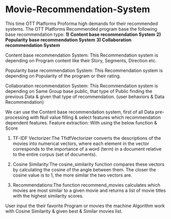 # Movie-Recommendation-System

This time OTT Platforms Proforma high demands for their recommended systems. The OTT Platforms Recommended program base the following base recommendation type:
**1)	Content base recommendation System**
**2)	Popularity base recommendation System**
**3)	Collaboration recommendation System**

 Content base recommendation System: This Recommendation system is depending on Program content like their Story, Segments, Direction etc.

Popularity base recommendation System: This Recommendation system is depending on Popularity of the program or their rating. 

Collaboration recommendation System: This Recommendation system is depending on Same Group base public, that type of Public finding the previous Data & given that type of recommendation. (user behaviors & Data Recommendation)

We can use the Content base recommendation system, first of all Data pre-processing with Null value filling & select features which recommendation dependent features.
Feature extraction:
With using the below function & Score
1.	TF-IDF Vectorizer:The TfidfVectorizer converts the descriptions of the movies into numerical vectors, where each element in the vector corresponds to the importance of a word (term) in a document relative to the entire corpus (set of documents).
   
2.	Cosine Similarity:The cosine_similarity function compares these vectors by calculating the cosine of the angle between them. The closer the cosine value is to 1, the more similar the two vectors are.

3.	Recommendations:The function recommend_movies calculates which movies are most similar to a given movie and returns a list of movie titles with the highest similarity scores.

User input the their favorite Program or movies the machine Algorithm work with Cosine Similarity & given best & Similar movies list.
